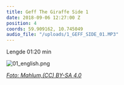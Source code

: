 ```yaml
---
title: Geff The Giraffe Side 1
date: 2018-09-06 12:27:00 Z
position: 4
coords: 59.909162, 10.745049
audio_file: "/uploads/1_GEFF_SIDE_01.MP3"
---
```


Lengde 01:20 min


![01_english.png](/uploads/01_english.png)


*[Foto: Mahlum,(CC) BY-SA 4.0](https://digitaltmuseum.no/011085440997/magistratgarden-dronningensgate-11)*
